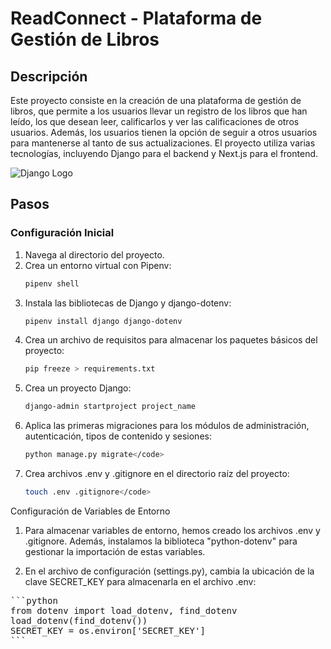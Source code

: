 # ReadConnect - Plataforma de Gestión de Libros

## Descripción
Este proyecto consiste en la creación de una plataforma de gestión de libros, que permite a los usuarios llevar un registro de los libros que han leído, los que desean leer, calificarlos y ver las calificaciones de otros usuarios. Además, los usuarios tienen la opción de seguir a otros usuarios para mantenerse al tanto de sus actualizaciones. El proyecto utiliza varias tecnologías, incluyendo Django para el backend y Next.js para el frontend.

![Django Logo](https://portfolio-mparraf.herokuapp.com/static/img/django.png)

## Pasos

### Configuración Inicial
1. Navega al directorio del proyecto.
2. Crea un entorno virtual con Pipenv:
   ```bash
   pipenv shell

3. Instala las bibliotecas de Django y django-dotenv:
   ```bash
   pipenv install django django-dotenv

4. Crea un archivo de requisitos para almacenar los paquetes básicos del proyecto:
   ```bash
   pip freeze > requirements.txt

5. Crea un proyecto Django:
   ```bash
   django-admin startproject project_name

6. Aplica las primeras migraciones para los módulos de administración, autenticación, tipos de contenido y sesiones:
   ```bash
   python manage.py migrate</code>

7. Crea archivos .env y .gitignore en el directorio raíz del proyecto:
   ```bash
   touch .env .gitignore</code>

Configuración de Variables de Entorno
1. Para almacenar variables de entorno, hemos creado los archivos .env y .gitignore. Además, instalamos la biblioteca "python-dotenv" para gestionar la importación de estas variables.

2. En el archivo de configuración (settings.py), cambia la ubicación de la clave SECRET_KEY para almacenarla en el archivo .env:
<pre>
```python
from dotenv import load_dotenv, find_dotenv
load_dotenv(find_dotenv())
SECRET_KEY = os.environ['SECRET_KEY']
```
</pre>



